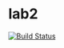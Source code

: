 # lab2
[![Build Status](https://travis-ci.org/AyakaKouyama/lab2.svg?branch=master)](https://travis-ci.org/AyakaKouyama/lab2)

